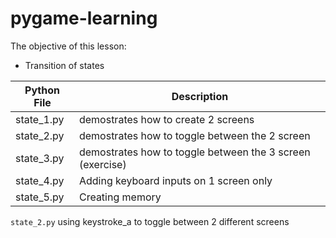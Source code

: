 # pygame-learning

The objective of this lesson:

- Transition of states

| Python File | Description                                               |
| ----------- | --------------------------------------------------------- |
| state_1.py  | demostrates how to create 2 screens                       |
| state_2.py  | demostrates how to toggle between the 2 screen            |
| state_3.py  | demostrates how to toggle between the 3 screen (exercise) |
| state_4.py  | Adding keyboard inputs on 1 screen only                   |
| state_5.py  | Creating memory                                           |

`state_2.py` using keystroke_a to toggle between 2 different screens

